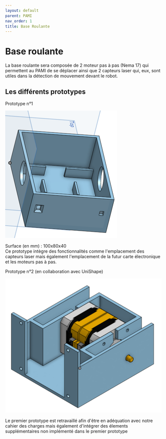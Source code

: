 ```yaml
---
layout: default
parent: PAMI
nav_order: 1
title: Base Roulante
---
```


# Base roulante

La base roulante sera composée de 2 moteur pas à pas (Nema 17) qui permettent au PAMI de se déplacer ainsi que 2 capteurs laser qui, eux, sont utiles dans la détection de mouvement devant le robot.


## Les différents prototypes

Prototype n°1

![Prototype1](PAMI_images/Baseroulante/Prototype1.png)

Surface (en mm) : 100x80x40\
Ce prototype intègre des fonctionnalités comme l'emplacement des capteurs laser mais également l'emplacement de la futur carte électronique et les moteurs pas à pas. 

Prototype n°2 (en collaboration avec UniShape)

![Prototype1](PAMI_images/Baseroulante/Prototype2.png)

Le premier prototype est retravaillé afin d'être en adéquation avec notre cahier des charges mais également d'intégrer des élements supplémentaires non implémenté dans le premier prototype